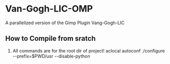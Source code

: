 # Van-Gogh-LIC-OMP
A parallelized version of the Gimp Plugin Vang-Gogh-LIC

## How to Compile from sratch

1. All commands are for the root dir of project!
aclocal
autoconf
./configure --prefix=$PWD/usr --disable-python
